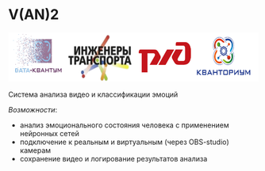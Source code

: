 # V(AN)2

<img src="assets/header.png" width="800" height="100" />

Система анализа видео и классификации эмоций

*Возможности*:
- анализ эмоционального состояния человека с применением нейронных сетей
- подключение к реальным и виртуальным (через OBS-studio) камерам
- сохранение видео и логирование результатов анализа


